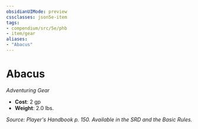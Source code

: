 ```yaml
---
obsidianUIMode: preview
cssclasses: json5e-item
tags:
- compendium/src/5e/phb
- item/gear
aliases: 
- "Abacus"
---
```

# Abacus
*Adventuring Gear*  

- **Cost**: 2 gp
- **Weight**: 2.0 lbs.

*Source: Player's Handbook p. 150. Available in the SRD and the Basic Rules.*